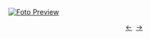 [![Foto Preview](preview/project-36.avif)](https://DominicNikolai.github.io/project-36)

<div align="center" style="display: flex; justify-content: center;">
  <a  href="https://github.com/DominicNikolai/project-35" target="_blank">&#8592;</a>
  &nbsp;&nbsp;
  <a  href="https://github.com/DominicNikolai/project-37" target="_blank">&#8594;</a>
</div>

